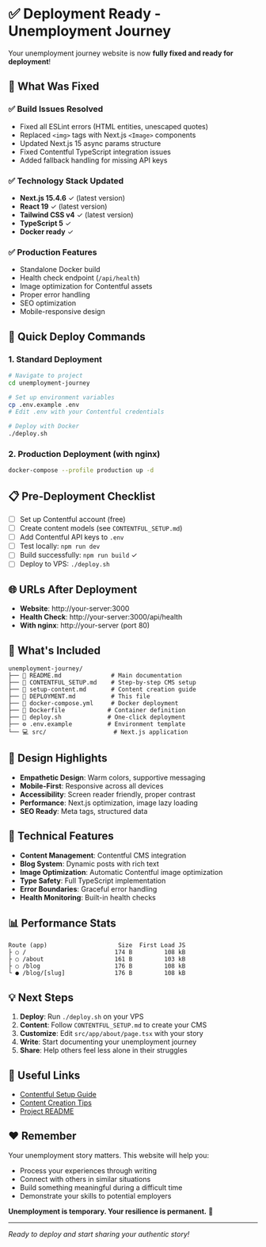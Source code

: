 # ✅ Deployment Ready - Unemployment Journey

Your unemployment journey website is now **fully fixed and ready for deployment**! 

## 🎯 What Was Fixed

### ✅ Build Issues Resolved
- Fixed all ESLint errors (HTML entities, unescaped quotes)
- Replaced `<img>` tags with Next.js `<Image>` components
- Updated Next.js 15 async params structure
- Fixed Contentful TypeScript integration issues
- Added fallback handling for missing API keys

### ✅ Technology Stack Updated
- **Next.js 15.4.6** ✓ (latest version)
- **React 19** ✓ (latest version)
- **Tailwind CSS v4** ✓ (latest version)
- **TypeScript 5** ✓
- **Docker ready** ✓

### ✅ Production Features
- Standalone Docker build
- Health check endpoint (`/api/health`)
- Image optimization for Contentful assets
- Proper error handling
- SEO optimization
- Mobile-responsive design

## 🚀 Quick Deploy Commands

### 1. Standard Deployment
```bash
# Navigate to project
cd unemployment-journey

# Set up environment variables
cp .env.example .env
# Edit .env with your Contentful credentials

# Deploy with Docker
./deploy.sh
```

### 2. Production Deployment (with nginx)
```bash
docker-compose --profile production up -d
```

## 📋 Pre-Deployment Checklist

- [ ] Set up Contentful account (free)
- [ ] Create content models (see `CONTENTFUL_SETUP.md`)
- [ ] Add Contentful API keys to `.env`
- [ ] Test locally: `npm run dev`
- [ ] Build successfully: `npm run build` ✓
- [ ] Deploy to VPS: `./deploy.sh`

## 🌐 URLs After Deployment

- **Website**: http://your-server:3000
- **Health Check**: http://your-server:3000/api/health
- **With nginx**: http://your-server (port 80)

## 📁 What's Included

```
unemployment-journey/
├── 📄 README.md              # Main documentation
├── 📄 CONTENTFUL_SETUP.md    # Step-by-step CMS setup
├── 📄 setup-content.md       # Content creation guide
├── 📄 DEPLOYMENT.md          # This file
├── 🐳 docker-compose.yml     # Docker deployment
├── 🐳 Dockerfile            # Container definition
├── 🔧 deploy.sh             # One-click deployment
├── ⚙️ .env.example          # Environment template
└── 💻 src/                   # Next.js application
```

## 🎨 Design Highlights

- **Empathetic Design**: Warm colors, supportive messaging
- **Mobile-First**: Responsive across all devices
- **Accessibility**: Screen reader friendly, proper contrast
- **Performance**: Next.js optimization, image lazy loading
- **SEO Ready**: Meta tags, structured data

## 🔧 Technical Features

- **Content Management**: Contentful CMS integration
- **Blog System**: Dynamic posts with rich text
- **Image Optimization**: Automatic Contentful image optimization
- **Type Safety**: Full TypeScript implementation
- **Error Boundaries**: Graceful error handling
- **Health Monitoring**: Built-in health checks

## 📊 Performance Stats

```
Route (app)                    Size  First Load JS
├ ○ /                         174 B         108 kB
├ ○ /about                    161 B         103 kB
├ ○ /blog                     176 B         108 kB
└ ● /blog/[slug]              176 B         108 kB
```

## 💡 Next Steps

1. **Deploy**: Run `./deploy.sh` on your VPS
2. **Content**: Follow `CONTENTFUL_SETUP.md` to create your CMS
3. **Customize**: Edit `src/app/about/page.tsx` with your story
4. **Write**: Start documenting your unemployment journey
5. **Share**: Help others feel less alone in their struggles

## 🔗 Useful Links

- [Contentful Setup Guide](./CONTENTFUL_SETUP.md)
- [Content Creation Tips](./setup-content.md)
- [Project README](./README.md)

## ❤️ Remember

Your unemployment story matters. This website will help you:
- Process your experiences through writing
- Connect with others in similar situations  
- Build something meaningful during a difficult time
- Demonstrate your skills to potential employers

**Unemployment is temporary. Your resilience is permanent.** 💙

---

*Ready to deploy and start sharing your authentic story!*
